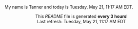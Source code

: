 My name is Tanner and today is Tuesday, May 21, 11:17 AM EDT.

<p align="center">This <i>README</i> file is generated <b>every 3 hours</b>!</br>Last refresh: Tuesday, May 21, 11:17 AM EDT<br /></p>
